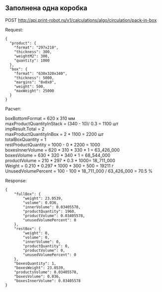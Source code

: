 
## Заполнена одна коробка

POST http://api.print-robot.ru/v1/calculations/algo/circulation/pack-in-box

Request:

````
{
  "product": {
    "format": "297x210",
    "thickness": 300,
    "weightM2": 300,
    "quantity": 1000
  },
  "box": {
    "format": "630x320x340",
    "thickness": 5000, 
    "margins": "0x0x0",
    "weight": 500,
    "maxWeight": 25000
  }
}
````

Расчет:

boxBottomFormat = 620 х 310 мм  
maxProductQuantityInStack = (340 - 10)/ 0.3 = 1100 шт  
impResult.Total = 2  
maxProductQuantityInBox = 2 * 1100 = 2200 шт  
totalBoxQuantity = 1  
restProductQuantity = 1000 - 0 * 2200 = 1000  
boxesInnerVolume = 620 * 310 * 330 * 1 = 63_426_000  
boxesVolume = 630 * 320 * 340 * 1 = 68_544_000  
productVolume = 210 * 297 * 0.3 * 1000= 18_711_000  
Weight = 0.210 * 0.297 * 1000 * 300 + 500 = 19211 г  
UnusedVolumePercent = 100 - 100 * 18_711_000 / 63_426_000 = 70.5 %

Response:

````
{
    "fullBox": {
        "weight": 23.0539,
        "volume": 0.036,
        "innerVolume": 0.03405578,
        "productQuantity": 1960,
        "productVolume": 0.03405578,
        "unusedVolumePercent": 0
    },
    "restBox": {
        "weight": 0,
        "volume": 0,
        "innerVolume": 0,
        "productQuantity": 0,
        "productVolume": 0,
        "unusedVolumePercent": 0
    },
    "boxesQuantity": 1,
    "boxesWeight": 23.0539,
    "productsVolume": 0.03405578,
    "boxesVolume": 0.036,
    "boxesInnerVolume": 0.03405578
}
````